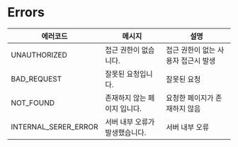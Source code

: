 # Errors

에러코드 | 메시지 | 설명
---------- | ---------- | -------
UNAUTHORIZED | 접근 권한이 없습니다. | 접근 권한이 없는 사용자 접근시 발생
BAD_REQUEST | 잘못된 요청입니다. | 잘못된 요청
NOT_FOUND  |  존재하지 않는 페이지 입니다. | 요청한 페이지가 존재하지 않음
INTERNAL_SERER_ERROR | 서버 내부 오류가 발생했습니다. | 서버 내부 오류
